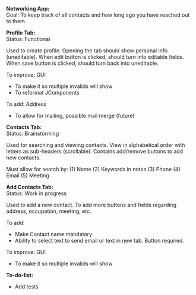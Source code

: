 **Networking App:**\
Goal: To keep track of all contacts and how long ago you have reached out to them

**Profile Tab:**\
Status: Functional

Used to create profile.
Opening the tab should show personal info (uneditable).
When edit button is clicked, should turn into editable fields.
When save button is clicked, should turn back into uneditable.

To improve: GUI
- To make it so multiple invalids will show
- To reformat JComponents

To add: Address
- To allow for mailing, possible mail merge (future)

**Contacts Tab:**\
Status: Brainstorming

Used for searching and viewing contacts.
View in alphabetical order with letters as sub-headers (scrollable).
Contains add/remove buttons to add new contacts.

Must allow for search by:
(1) Name
(2) Keywords in notes
(3) Phone
(4) Email
(5) Meeting


**Add Contacts Tab:**\
Status: Work in progress

Used to add a new contact.
To add more buttons and fields regarding address, occupation, meeting, etc.

To add: 
- Make Contact name mandatory
- Ability to select text to send email or text in new tab. Button required.

To improve: GUI
- To make it so multiple invalids will show

**To-do-list:**
- Add tests



